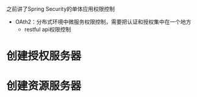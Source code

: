 
之前讲了Spring Security的单体应用权限控制
- OAth2：分布式环境中微服务权限控制，需要把认证和授权集中在一个地方
	- restful api权限控制


# 创建授权服务器


# 创建资源服务器